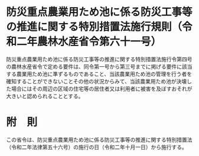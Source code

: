 # 防災重点農業用ため池に係る防災工事等の推進に関する特別措置法施行規則（令和二年農林水産省令第六十一号）
防災重点農業用ため池に係る防災工事等の推進に関する特別措置法施行令第四号の農林水産省令で定める要件は、同令第一号から第三号までに掲げる要件に該当する農業用ため池に準ずるものであること、当該農業用ため池の管理を行う者を確知することができないことその他の状況からみて、当該農業用ため池が決壊した場合にはその周辺の区域の住宅等の居住者又は利用者に被害を及ぼすおそれが大きいと認められることとする。
# 附　則
この省令は、防災重点農業用ため池に係る防災工事等の推進に関する特別措置法（令和二年法律第五十六号）の施行の日（令和二年十月一日）から施行する。
